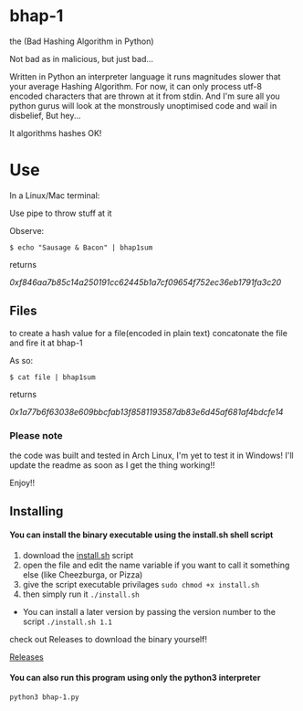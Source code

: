 # bhap-1
the (Bad Hashing Algorithm in Python)

Not bad as in malicious, but just bad...

Written in Python an interpreter language it runs magnitudes slower that your average Hashing Algorithm.
For now, it can only process utf-8 encoded characters that are thrown at it from stdin.
And I'm sure all you python gurus will look at the monstrously unoptimised code and wail in disbelief, But hey...

It algorithms hashes OK!

# Use

In a Linux/Mac terminal:

Use pipe to throw stuff at it

Observe:

 `$ echo "Sausage & Bacon" | bhap1sum`
 
 returns
 
 _0xf846aa7b85c14a250191cc62445b1a7cf09654f752ec36eb1791fa3c20_
 
 ## Files
 to create a hash value for a file(encoded in plain text) concatonate the file and fire it at bhap-1
 
 As so:
 
 `$ cat file | bhap1sum`
 
returns

_0x1a77b6f63038e609bbcfab13f8581193587db83e6d45af681af4bdcfe14_

### Please note
the code was built and tested in Arch Linux, I'm yet to test it in Windows!
I'll update the readme as soon as I get the thing working!!

Enjoy!!

## Installing

#### You can install the binary executable using the install.sh shell script
1. download the [install.sh](https://github.com/TheJostler/bhap-1/blob/main/install.sh) script
2. open the file and edit the name variable if you want to call it something else (like Cheezburga, or Pizza)
3. give the script executable privilages `sudo chmod +x install.sh`
4. then simply run it `./install.sh`
* You can install a later version by passing the version number to the script `./install.sh 1.1`

check out Releases to download the binary yourself!

[Releases](https://github.com/TheJostler/bhap-1/releases)
#### You can also run this program using only the python3 interpreter
`python3 bhap-1.py`
